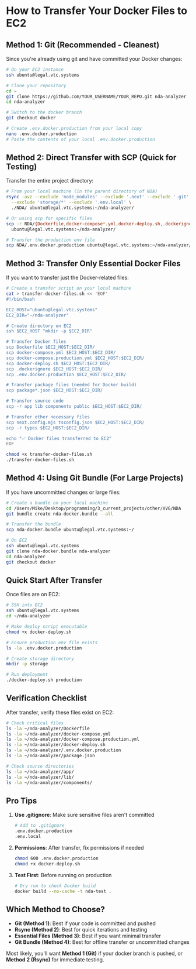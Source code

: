 # How to Transfer Your Docker Files to EC2

## Method 1: Git (Recommended - Cleanest)

Since you're already using git and have committed your Docker changes:

```bash
# On your EC2 instance
ssh ubuntu@legal.vtc.systems

# Clone your repository
cd ~
git clone https://github.com/YOUR_USERNAME/YOUR_REPO.git nda-analyzer
cd nda-analyzer

# Switch to the docker branch
git checkout docker

# Create .env.docker.production from your local copy
nano .env.docker.production
# Paste the contents of your local .env.docker.production
```

## Method 2: Direct Transfer with SCP (Quick for Testing)

Transfer the entire project directory:

```bash
# From your local machine (in the parent directory of NDA)
rsync -avz --exclude 'node_modules' --exclude '.next' --exclude '.git' \
  --exclude 'storage/*' --exclude '.env.local' \
  ./NDA/ ubuntu@legal.vtc.systems:~/nda-analyzer/

# Or using scp for specific files
scp -r NDA/{Dockerfile,docker-compose*.yml,docker-deploy.sh,.dockerignore} \
  ubuntu@legal.vtc.systems:~/nda-analyzer/

# Transfer the production env file
scp NDA/.env.docker.production ubuntu@legal.vtc.systems:~/nda-analyzer/
```

## Method 3: Transfer Only Essential Docker Files

If you want to transfer just the Docker-related files:

```bash
# Create a transfer script on your local machine
cat > transfer-docker-files.sh << 'EOF'
#!/bin/bash

EC2_HOST="ubuntu@legal.vtc.systems"
EC2_DIR="~/nda-analyzer"

# Create directory on EC2
ssh $EC2_HOST "mkdir -p $EC2_DIR"

# Transfer Docker files
scp Dockerfile $EC2_HOST:$EC2_DIR/
scp docker-compose.yml $EC2_HOST:$EC2_DIR/
scp docker-compose.production.yml $EC2_HOST:$EC2_DIR/
scp docker-deploy.sh $EC2_HOST:$EC2_DIR/
scp .dockerignore $EC2_HOST:$EC2_DIR/
scp .env.docker.production $EC2_HOST:$EC2_DIR/

# Transfer package files (needed for Docker build)
scp package*.json $EC2_HOST:$EC2_DIR/

# Transfer source code
scp -r app lib components public $EC2_HOST:$EC2_DIR/

# Transfer other necessary files
scp next.config.mjs tsconfig.json $EC2_HOST:$EC2_DIR/
scp -r types $EC2_HOST:$EC2_DIR/

echo "✅ Docker files transferred to EC2"
EOF

chmod +x transfer-docker-files.sh
./transfer-docker-files.sh
```

## Method 4: Using Git Bundle (For Large Projects)

If you have uncommitted changes or large files:

```bash
# Create a bundle on your local machine
cd /Users/Mike/Desktop/programming/3_current_projects/other/VVG/NDA
git bundle create nda-docker.bundle --all

# Transfer the bundle
scp nda-docker.bundle ubuntu@legal.vtc.systems:~/

# On EC2
ssh ubuntu@legal.vtc.systems
git clone nda-docker.bundle nda-analyzer
cd nda-analyzer
git checkout docker
```

## Quick Start After Transfer

Once files are on EC2:

```bash
# SSH into EC2
ssh ubuntu@legal.vtc.systems
cd ~/nda-analyzer

# Make deploy script executable
chmod +x docker-deploy.sh

# Ensure production env file exists
ls -la .env.docker.production

# Create storage directory
mkdir -p storage

# Run deployment
./docker-deploy.sh production
```

## Verification Checklist

After transfer, verify these files exist on EC2:

```bash
# Check critical files
ls -la ~/nda-analyzer/Dockerfile
ls -la ~/nda-analyzer/docker-compose.yml
ls -la ~/nda-analyzer/docker-compose.production.yml
ls -la ~/nda-analyzer/docker-deploy.sh
ls -la ~/nda-analyzer/.env.docker.production
ls -la ~/nda-analyzer/package.json

# Check source directories
ls -la ~/nda-analyzer/app/
ls -la ~/nda-analyzer/lib/
ls -la ~/nda-analyzer/components/
```

## Pro Tips

1. **Use .gitignore**: Make sure sensitive files aren't committed
   ```bash
   # Add to .gitignore
   .env.docker.production
   .env.local
   ```

2. **Permissions**: After transfer, fix permissions if needed
   ```bash
   chmod 600 .env.docker.production
   chmod +x docker-deploy.sh
   ```

3. **Test First**: Before running on production
   ```bash
   # Dry run to check Docker build
   docker build --no-cache -t nda-test .
   ```

## Which Method to Choose?

- **Git (Method 1)**: Best if your code is committed and pushed
- **Rsync (Method 2)**: Best for quick iterations and testing
- **Essential Files (Method 3)**: Best if you want minimal transfer
- **Git Bundle (Method 4)**: Best for offline transfer or uncommitted changes

Most likely, you'll want **Method 1 (Git)** if your docker branch is pushed, or **Method 2 (Rsync)** for immediate testing.